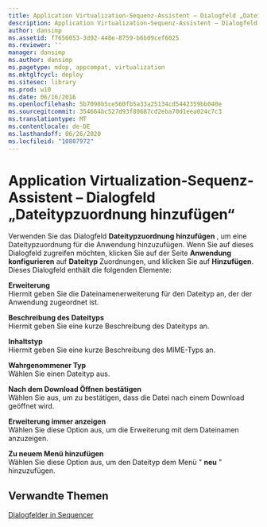 ```yaml
---
title: Application Virtualization-Sequenz-Assistent – Dialogfeld „Dateitypzuordnung hinzufügen“
description: Application Virtualization-Sequenz-Assistent – Dialogfeld „Dateitypzuordnung hinzufügen“
author: dansimp
ms.assetid: f7656053-3d92-448e-8759-b6b09cef6025
ms.reviewer: ''
manager: dansimp
ms.author: dansimp
ms.pagetype: mdop, appcompat, virtualization
ms.mktglfcycl: deploy
ms.sitesec: library
ms.prod: w10
ms.date: 06/16/2016
ms.openlocfilehash: 5b7098b5ce560fb5a33a25134cd5442359bb040e
ms.sourcegitcommit: 354664bc527d93f80687cd2eba70d1eea024c7c3
ms.translationtype: MT
ms.contentlocale: de-DE
ms.lasthandoff: 06/26/2020
ms.locfileid: "10807972"
---
```

# Application Virtualization-Sequenz-Assistent – Dialogfeld „Dateitypzuordnung hinzufügen“


Verwenden Sie das Dialogfeld **Dateitypzuordnung hinzufügen** , um eine Dateitypzuordnung für die Anwendung hinzuzufügen. Wenn Sie auf dieses Dialogfeld zugreifen möchten, klicken Sie auf der Seite **Anwendung konfigurieren** auf **Dateityp** Zuordnungen, und klicken Sie auf **Hinzufügen**. Dieses Dialogfeld enthält die folgenden Elemente:

<a href="" id="extension"></a>**Erweiterung**  
Hiermit geben Sie die Dateinamenerweiterung für den Dateityp an, der der Anwendung zugeordnet ist.

<a href="" id="file-type-description"></a>**Beschreibung des Dateityps**  
Hiermit geben Sie eine kurze Beschreibung des Dateityps an.

<a href="" id="content-type"></a>**Inhaltstyp**  
Hiermit geben Sie eine kurze Beschreibung des MIME-Typs an.

<a href="" id="perceived-type"></a>**Wahrgenommener Typ**  
Wählen Sie einen Dateityp aus.

<a href="" id="confirm-open-after-download"></a>**Nach dem Download Öffnen bestätigen**  
Wählen Sie aus, um zu bestätigen, dass die Datei nach einem Download geöffnet wird.

<a href="" id="always-show-extension"></a>**Erweiterung immer anzeigen**  
Wählen Sie diese Option aus, um die Erweiterung mit dem Dateinamen anzuzeigen.

<a href="" id="add-to-new-menu"></a>**Zu neuem Menü hinzufügen**  
Wählen Sie diese Option aus, um den Dateityp dem Menü " **neu** " hinzuzufügen.

## Verwandte Themen


[Dialogfelder in Sequencer](sequencer-dialog-boxes.md)

 

 






